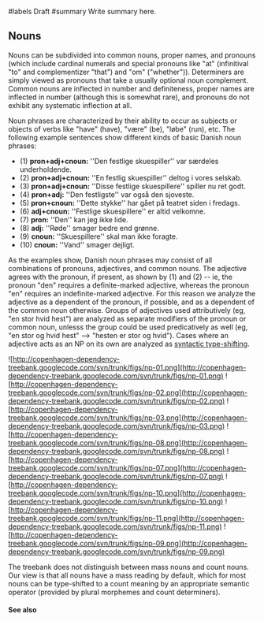 ﻿#labels Draft
#summary Write summary here.

## Nouns ##

Nouns can be subdivided into common nouns, proper names, and pronouns (which include cardinal numerals and special pronouns like "at" (infinitival "to" and complementizer "that") and "om" ("whether")). Determiners are simply viewed as pronouns that take a usually optional noun complement. Common nouns are inflected in number and definiteness, proper names are inflected in number (although this is somewhat rare), and pronouns do not exhibit any systematic inflection at all.

Noun phrases are characterized by their ability to occur as subjects or objects of verbs like "have" (have), "være" (be), "løbe" (run), etc. The following example sentences show different kinds of basic Danish noun phrases:

  * (1) **pron+adj+cnoun:** ''Den festlige skuespiller'' var særdeles underholdende.
  * (2) **pron+adj+cnoun:** ''En festlig skuespiller'' deltog i vores selskab.
  * (3) **pron+adj+cnoun:** ''Disse festlige skuespillere'' spiller nu ret godt.
  * (4) **pron+adj:** ''Den festligste'' var også den sjoveste.
  * (5) **pron+cnoun:** ''Dette stykke'' har gået på teatret siden i fredags.
  * (6) **adj+cnoun:** ''Festlige skuespillere'' er altid velkomne.
  * (7) **pron:** ''Den'' kan jeg ikke lide.
  * (8) **adj:** ''Røde'' smager bedre end grønne.
  * (9) **cnoun:** ''Skuespillere'' skal man ikke foragte.
  * (10) **cnoun:** ''Vand'' smager dejligt.

As the examples show, Danish noun phrases may consist of all combinations of pronouns, adjectives, and common nouns. The adjective agrees with the pronoun, if present, as shown by (1) and (2) -- ie, the pronoun "den" requires a definite-marked adjective, whereas the pronoun "en" requires an indefinite-marked adjective. For this reason we analyze the adjective as a dependent of the pronoun, if possible, and as a dependent of the common noun otherwise. Groups of adjectives used attributively (eg, "en stor hvid hest") are analyzed as separate modifiers of the pronoun or common noun, unlesss the group could be used predicatively as well (eg, "en stor og hvid hest" --&gt; "hesten er stor og hvid"). Cases where an adjective acts as an NP on its own are analyzed as [syntactic type-shifting](http://copenhagen-dependency-treebank.googlecode.com/svn/trunk/adjsT.html#Type-shifting).

![http://copenhagen-dependency-treebank.googlecode.com/svn/trunk/figs/np-01.png](http://copenhagen-dependency-treebank.googlecode.com/svn/trunk/figs/np-01.png) ![http://copenhagen-dependency-treebank.googlecode.com/svn/trunk/figs/np-02.png](http://copenhagen-dependency-treebank.googlecode.com/svn/trunk/figs/np-02.png) ![http://copenhagen-dependency-treebank.googlecode.com/svn/trunk/figs/np-03.png](http://copenhagen-dependency-treebank.googlecode.com/svn/trunk/figs/np-03.png) ![http://copenhagen-dependency-treebank.googlecode.com/svn/trunk/figs/np-08.png](http://copenhagen-dependency-treebank.googlecode.com/svn/trunk/figs/np-08.png) ![http://copenhagen-dependency-treebank.googlecode.com/svn/trunk/figs/np-07.png](http://copenhagen-dependency-treebank.googlecode.com/svn/trunk/figs/np-07.png) ![http://copenhagen-dependency-treebank.googlecode.com/svn/trunk/figs/np-10.png](http://copenhagen-dependency-treebank.googlecode.com/svn/trunk/figs/np-10.png) ![http://copenhagen-dependency-treebank.googlecode.com/svn/trunk/figs/np-11.png](http://copenhagen-dependency-treebank.googlecode.com/svn/trunk/figs/np-11.png) ![http://copenhagen-dependency-treebank.googlecode.com/svn/trunk/figs/np-09.png](http://copenhagen-dependency-treebank.googlecode.com/svn/trunk/figs/np-09.png)

The treebank does not distinguish between mass nouns and count nouns. Our view is that all nouns have a mass reading by default, which for most nouns can be type-shifted to a count meaning by an appropriate semantic operator (provided by plural morphemes and count determiners).


#### See also ####

